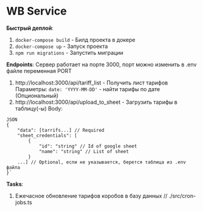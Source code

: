 # WB Service

**Быстрый деплой**:

1. `docker-compose build` - Билд проекта в докере
2. `docker-compose up` - Запуск проекта 
2. `npm run migrations` - Запустить миграции

**Endpoints**:
Сервер работает на порте 3000, порт можно изменить в .env файле переменная PORT
1. http://localhost:3000/api/tariff_list - Получить лист тарифов
Параметры:
`date: 'YYYY-MM-DD'` - найти тарифы по дате (Опциональный)
2. http://localhost:3000/api/upload_to_sheet - Загрузить тарифы в таблицу(-ы)
Body:
```
JSON
{
    "data": [tarrifs...] // Required
    "sheet_credentials": [
        {
            "id": "string" // Id of google sheet
            "name": "string" // List of sheet
        }
    ...] // Optional, если не указывается, берется таблица из .env файла
}`
```

**Tasks**:
1. Ежечасное обновление тарифов коробов в базу данных // ./src/cron-jobs.ts